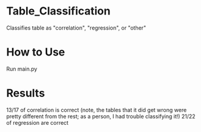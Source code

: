 # Table_Classification
Classifies table as "correlation", "regression", or "other"

# How to Use
Run main.py

# Results
13/17 of correlation is correct (note, the tables that it did get wrong were pretty different from the rest; as a person, I had trouble classifying it!)
21/22 of regression are correct
